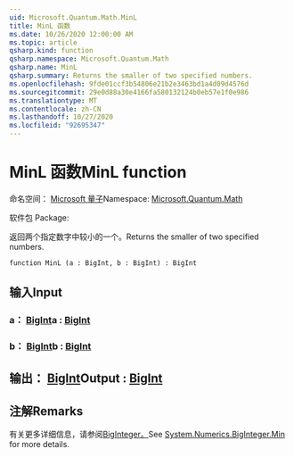 ```yaml
---
uid: Microsoft.Quantum.Math.MinL
title: MinL 函数
ms.date: 10/26/2020 12:00:00 AM
ms.topic: article
qsharp.kind: function
qsharp.namespace: Microsoft.Quantum.Math
qsharp.name: MinL
qsharp.summary: Returns the smaller of two specified numbers.
ms.openlocfilehash: 9fde01ccf3b54806e21b2e3463bd1a4d09d4576d
ms.sourcegitcommit: 29e0d88a30e4166fa580132124b0eb57e1f0e986
ms.translationtype: MT
ms.contentlocale: zh-CN
ms.lasthandoff: 10/27/2020
ms.locfileid: "92695347"
---
```

# <a name="minl-function"></a><span data-ttu-id="2419d-102">MinL 函数</span><span class="sxs-lookup"><span data-stu-id="2419d-102">MinL function</span></span>

<span data-ttu-id="2419d-103">命名空间： [Microsoft 量子](xref:Microsoft.Quantum.Math)</span><span class="sxs-lookup"><span data-stu-id="2419d-103">Namespace: [Microsoft.Quantum.Math](xref:Microsoft.Quantum.Math)</span></span>

<span data-ttu-id="2419d-104">软件包 [](https://nuget.org/packages/)</span><span class="sxs-lookup"><span data-stu-id="2419d-104">Package: [](https://nuget.org/packages/)</span></span>


<span data-ttu-id="2419d-105">返回两个指定数字中较小的一个。</span><span class="sxs-lookup"><span data-stu-id="2419d-105">Returns the smaller of two specified numbers.</span></span>

```qsharp
function MinL (a : BigInt, b : BigInt) : BigInt
```


## <a name="input"></a><span data-ttu-id="2419d-106">输入</span><span class="sxs-lookup"><span data-stu-id="2419d-106">Input</span></span>

### <a name="a--bigint"></a><span data-ttu-id="2419d-107">a： [BigInt](xref:microsoft.quantum.lang-ref.bigint)</span><span class="sxs-lookup"><span data-stu-id="2419d-107">a : [BigInt](xref:microsoft.quantum.lang-ref.bigint)</span></span>




### <a name="b--bigint"></a><span data-ttu-id="2419d-108">b： [BigInt](xref:microsoft.quantum.lang-ref.bigint)</span><span class="sxs-lookup"><span data-stu-id="2419d-108">b : [BigInt](xref:microsoft.quantum.lang-ref.bigint)</span></span>





## <a name="output--bigint"></a><span data-ttu-id="2419d-109">输出： [BigInt](xref:microsoft.quantum.lang-ref.bigint)</span><span class="sxs-lookup"><span data-stu-id="2419d-109">Output : [BigInt](xref:microsoft.quantum.lang-ref.bigint)</span></span>



## <a name="remarks"></a><span data-ttu-id="2419d-110">注解</span><span class="sxs-lookup"><span data-stu-id="2419d-110">Remarks</span></span>

<span data-ttu-id="2419d-111">有关更多详细信息，请参阅[BigInteger。](https://docs.microsoft.com/dotnet/api/system.numerics.biginteger.min)</span><span class="sxs-lookup"><span data-stu-id="2419d-111">See [System.Numerics.BigInteger.Min](https://docs.microsoft.com/dotnet/api/system.numerics.biginteger.min) for more details.</span></span>